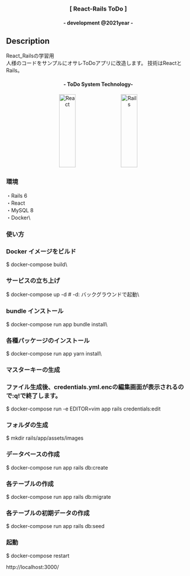 
<h3 align="center">[ React-Rails ToDo ]</h3>
<h4 align="center">-  development @2021year -</h4> 

## Description
<p>
React_Railsの学習用</br>
人様のコードをサンプルにオサレToDoアプリに改造します。
技術はReactとRails。
</p>

<h4 align="center">- ToDo System Technology-</h4> 
<p align="center">
<img width="30%" height="200px" alt="React" src="https://user-images.githubusercontent.com/73631392/103876070-89ebe280-5116-11eb-8ae9-83217bab8cea.png">　
<img width="30%" height="200px" alt="Rails" src="https://user-images.githubusercontent.com/76393333/104321756-631f1900-5527-11eb-9ab3-fe6220a052e2.jpg">
</p>
    
    
### 環境
・Rails 6\
・React\
・MySQL 8\
・Docker\

### 使い方

###  Docker イメージをビルド
$ docker-compose build\

###  サービスの立ち上げ
$ docker-compose up -d  # -d: バックグラウンドで起動\

###  bundle インストール
$ docker-compose run app bundle install\

###  各種パッケージのインストール
$ docker-compose run app yarn install\

###  マスターキーの生成
###  ファイル生成後、credentials.yml.encの編集画面が表示されるので:q!で終了します。
$ docker-compose run -e EDITOR=vim app rails credentials:edit

### フォルダの生成
$ mkdir rails/app/assets/images

### データベースの作成
$ docker-compose run app rails db:create

### 各テーブルの作成
$ docker-compose run app rails db:migrate

### 各テーブルの初期データの作成
$ docker-compose run app rails db:seed

### 起動
$ docker-compose restart

http://localhost:3000/
